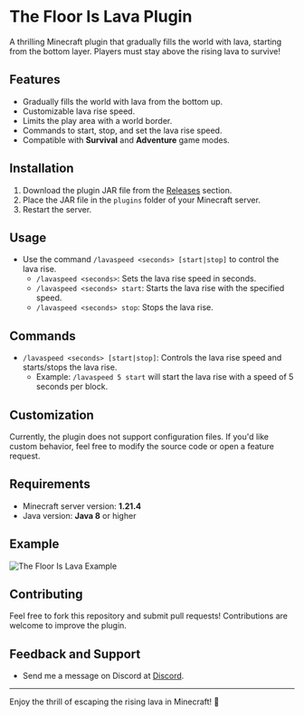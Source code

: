 # The Floor Is Lava Plugin

A thrilling Minecraft plugin that gradually fills the world with lava, starting from the bottom layer. Players must stay above the rising lava to survive!

## Features
- Gradually fills the world with lava from the bottom up.
- Customizable lava rise speed.
- Limits the play area with a world border.
- Commands to start, stop, and set the lava rise speed.
- Compatible with **Survival** and **Adventure** game modes.

## Installation
1. Download the plugin JAR file from the [Releases](https://github.com/yourusername/the-floor-is-lava/releases/tag/plugin) section.
2. Place the JAR file in the `plugins` folder of your Minecraft server.
3. Restart the server.

## Usage
- Use the command `/lavaspeed <seconds> [start|stop]` to control the lava rise.
  - `/lavaspeed <seconds>`: Sets the lava rise speed in seconds.
  - `/lavaspeed <seconds> start`: Starts the lava rise with the specified speed.
  - `/lavaspeed <seconds> stop`: Stops the lava rise.

## Commands
- `/lavaspeed <seconds> [start|stop]`: Controls the lava rise speed and starts/stops the lava rise.
  - Example: `/lavaspeed 5 start` will start the lava rise with a speed of 5 seconds per block.

## Customization
Currently, the plugin does not support configuration files. If you'd like custom behavior, feel free to modify the source code or open a feature request.

## Requirements
- Minecraft server version: **1.21.4**
- Java version: **Java 8** or higher

## Example
![The Floor Is Lava Example](the-floor-is-lava-example.gif)

## Contributing
Feel free to fork this repository and submit pull requests! Contributions are welcome to improve the plugin.

## Feedback and Support
- Send me a message on Discord at [Discord](https://discord.gg/aXyTP9NY).

---

Enjoy the thrill of escaping the rising lava in Minecraft! 🌋

